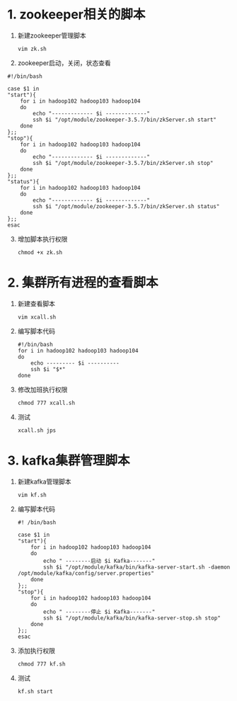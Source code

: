 # 1. zookeeper相关的脚本

1. 新建zookeeper管理脚本

   ```shell
   vim zk.sh
   ```

2. zookeeper启动，关闭，状态查看

```shell
#!/bin/bash

case $1 in
"start"){
    for i in hadoop102 hadoop103 hadoop104
    do
        echo "------------- $i -------------"
        ssh $i "/opt/module/zookeeper-3.5.7/bin/zkServer.sh start"
    done 
};;
"stop"){
    for i in hadoop102 hadoop103 hadoop104
    do
        echo "------------- $i -------------"
        ssh $i "/opt/module/zookeeper-3.5.7/bin/zkServer.sh stop"
    done
};;
"status"){
    for i in hadoop102 hadoop103 hadoop104
    do
        echo "------------- $i -------------"
        ssh $i "/opt/module/zookeeper-3.5.7/bin/zkServer.sh status"
    done
};;
esac
```

3. 增加脚本执行权限

   ```shell
   chmod +x zk.sh
   ```

# 2. 集群所有进程的查看脚本

1. 新建查看脚本

   ```shell
   vim xcall.sh
   ```

   

2. 编写脚本代码

   ```shell
   #!/bin/bash
   for i in hadoop102 hadoop103 hadoop104
   do
       echo --------- $i ----------
       ssh $i "$*"
   done
   ```

   

3. 修改加班执行权限

   ```shell
   chmod 777 xcall.sh
   ```

   

4. 测试

   ```shell
   xcall.sh jps
   ```

# 3. kafka集群管理脚本

1. 新建kafka管理脚本

   ```shell
   vim kf.sh
   ```

   

2. 编写脚本代码

   ```shell
   #! /bin/bash
   
   case $1 in
   "start"){
       for i in hadoop102 hadoop103 hadoop104
       do
           echo " --------启动 $i Kafka-------"
           ssh $i "/opt/module/kafka/bin/kafka-server-start.sh -daemon /opt/module/kafka/config/server.properties"
       done
   };;
   "stop"){
       for i in hadoop102 hadoop103 hadoop104
       do
           echo " --------停止 $i Kafka-------"
           ssh $i "/opt/module/kafka/bin/kafka-server-stop.sh stop"
       done
   };;
   esac
   ```

   

3. 添加执行权限

   ```shell
   chmod 777 kf.sh
   ```

   

4. 测试

   ```
   kf.sh start 
   ```

   
